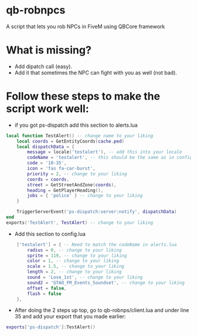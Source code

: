 # qb-robnpcs
A script that lets you rob NPCs in FiveM using QBCore framework
# What is missing?
- Add dipatch call (easy).
- Add it that sometimes the NPC can fight with you as well (not bad).
# Follow these steps to make the script work well:
- if you got ps-dispatch add this section to alerts.lua
```lua
local function TestAlert() -- change name to your liking
    local coords = GetEntityCoords(cache.ped)
    local dispatchData = {
        message = locale('testalert'), -- add this into your locale
        codeName = 'testalert', -- this should be the same as in config.lua
        code = '10-35',
        icon = 'fas fa-car-burst',
        priority = 2, -- change to your liking
        coords = coords,
        street = GetStreetAndZone(coords),
        heading = GetPlayerHeading(),
        jobs = { 'police' } -- change to your liking
    }

    TriggerServerEvent('ps-dispatch:server:notify', dispatchData)
end
exports('TestAlert', TestAlert) -- change to your liking
```
- Add this section to config.lua
```lua
    ['testalert'] = { -- Need to match the codeName in alerts.lua
        radius = 0, -- change to your liking
        sprite = 119, -- change to your liking 
        color = 1, -- change to your liking
        scale = 1.5, -- change to your liking
        length = 2, -- change to your liking
        sound = 'Lose_1st', -- change to your liking
        sound2 = 'GTAO_FM_Events_Soundset', -- change to your liking
        offset = false,
        flash = false
    },
```
  - After doing the 2 steps up top, go to qb-robnps/client.lua and under line 35 and add your export that you made earlier:
```lua
exports['ps-dispatch']:TestAlert()
```
